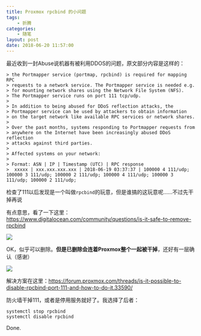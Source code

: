 ```yaml
---
title: Proxmox rpcbind 的小问题
tags: 
    - 折腾
categories:
    - 随笔
layout: post
date: 2018-06-20 11:57:00
---
```


最近收到一封Abuse说机器有被利用DDOS的问题，原文部分内容是这样的：

```
> the Portmapper service (portmap, rpcbind) is required for mapping RPC
> requests to a network service. The Portmapper service is needed e.g.
> for mounting network shares using the Network File System (NFS).
> The Portmapper service runs on port 111 tcp/udp.
> 
> In addition to being abused for DDoS reflection attacks, the
> Portmapper service can be used by attackers to obtain information
> on the target network like available RPC services or network shares.
> 
> Over the past months, systems responding to Portmapper requests from
> anywhere on the Internet have been increasingly abused DDoS reflection
> attacks against third parties.
> 
> Affected systems on your network:
> 
> Format: ASN | IP | Timestamp (UTC) | RPC response
>  xxxxx | xxx.xxx.xxx.xxx | 2018-06-19 03:37:37 | 100000 4 111/udp; 100000 3 111/udp; 100000 2 111/udp; 100000 4 111/udp; 100000 3 111/udp; 100000 2 111/udp;
```

检查了111以后发现是一个叫做`rpcbind`的玩意，但是谁搞的这玩意呢……不过先干掉再说

有点意思，看了一下这里：https://www.digitalocean.com/community/questions/is-it-safe-to-remove-rpcbind

![](/images/media/rpcbind_ddos/digitalocean.jpg)

OK，似乎可以删除。**但是已删除会连着Proxmox整个一起被干掉**，还好有一层确认（感谢）

![](/images/media/rpcbind_ddos/confirm.jpg)


解决方案在这里：https://forum.proxmox.com/threads/is-it-possible-to-disable-rpcbind-port-111-and-how-to-do-it.33590/

防火墙干掉111，或者是停用服务就好了。我选择了后者：

```
systemctl stop rpcbind 
systemctl disable rpcbind
```

Done.

